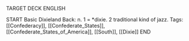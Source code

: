 TARGET DECK
ENGLISH

START
Basic
Dixieland
Back: n. 1 = *dixie. 2 traditional kind of jazz.
Tags: [[Confederacy]], [[Confederate_States]], [[Confederate_States_of_America]], [[South]], [[Dixie]]
END
